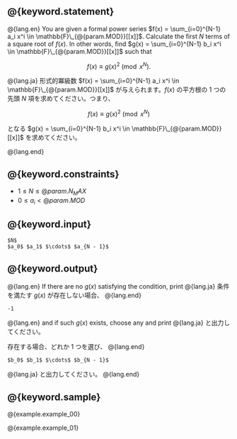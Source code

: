 ## @{keyword.statement}

@{lang.en}
You are given a formal power series $f(x) = \sum_{i=0}^{N-1} a_i x^i \in \mathbb{F}\_{@{param.MOD}}[[x]]$.
Calculate the first $N$ terms of a square root of $f(x)$.
In other words, find $g(x) = \sum_{i=0}^{N-1} b_i x^i \in \mathbb{F}\_{@{param.MOD}}[[x]]$ such that

$$f(x) \equiv g(x)^2 \pmod{x^N}.$$

@{lang.ja}
形式的冪級数 $f(x) = \sum_{i=0}^{N-1} a_i x^i \in \mathbb{F}\_{@{param.MOD}}[[x]]$ が与えられます。$f(x)$ の平方根の $1$ つの先頭 $N$ 項を求めてください。つまり、

$$f(x) \equiv g(x)^2 \pmod{x^N}$$

となる $g(x) = \sum_{i=0}^{N-1} b_i x^i \in \mathbb{F}\_{@{param.MOD}}[[x]]$ を求めてください。

@{lang.end}

## @{keyword.constraints}

- $1 \leq N \leq @{param.N_MAX}$
- $0 \leq a_i < @{param.MOD}$

## @{keyword.input}

```
$N$
$a_0$ $a_1$ $\cdots$ $a_{N - 1}$
```

## @{keyword.output}

@{lang.en}
If there are no $g(x)$ satisfying the condition, print
@{lang.ja}
条件を満たす $g(x)$ が存在しない場合、
@{lang.end}

```
-1
```

@{lang.en}
and if such $g(x)$ exists, choose any and print
@{lang.ja}
と出力してください。

存在する場合、どれか $1$ つを選び、
@{lang.end}

```
$b_0$ $b_1$ $\cdots$ $b_{N - 1}$
```

@{lang.ja}
と出力してください。
@{lang.end}

## @{keyword.sample}

@{example.example_00}

@{example.example_01}
